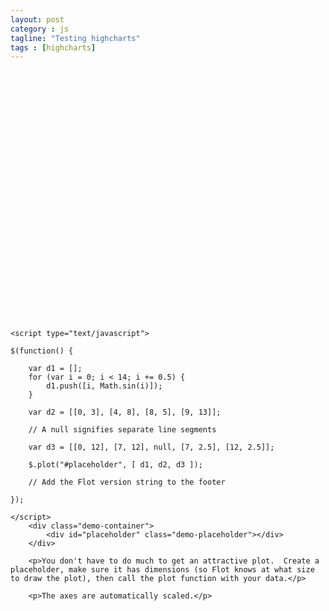 ```yaml
---
layout: post
category : js
tagline: "Testing highcharts"
tags : [highcharts]
---
```

<script src="https://ajax.googleapis.com/ajax/libs/jquery/2.1.4/jquery.min.js"></script>
</script>

<div id="container" style="min-width: 310px; height: 400px; margin: 0 auto">
</div>
<script language="javascript" type="text/javascript" src="http://www.flotcharts.org/flot/jquery.flot.js"></script>



	<script type="text/javascript">

	$(function() {

		var d1 = [];
		for (var i = 0; i < 14; i += 0.5) {
			d1.push([i, Math.sin(i)]);
		}

		var d2 = [[0, 3], [4, 8], [8, 5], [9, 13]];

		// A null signifies separate line segments

		var d3 = [[0, 12], [7, 12], null, [7, 2.5], [12, 2.5]];

		$.plot("#placeholder", [ d1, d2, d3 ]);

		// Add the Flot version string to the footer

	});

	</script>
		<div class="demo-container">
			<div id="placeholder" class="demo-placeholder"></div>
		</div>

		<p>You don't have to do much to get an attractive plot.  Create a placeholder, make sure it has dimensions (so Flot knows at what size to draw the plot), then call the plot function with your data.</p>

		<p>The axes are automatically scaled.</p>
